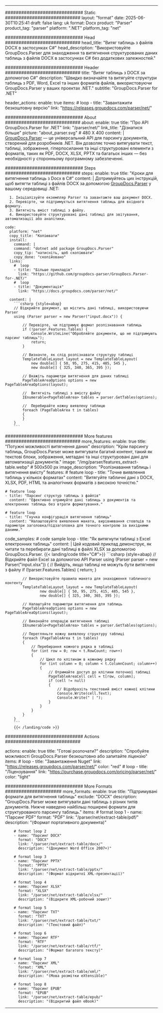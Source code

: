 


---
############################# Static ############################
layout: "format"
date:  2025-06-30T10:25:41
draft: false
lang: uk
format: Docx
product: "Parser"
product_tag: "parser"
platform: ".NET"
platform_tag: "net"

############################# Head ############################
head_title: "Витяг таблиць з файлів DOCX в застосунках C#"
head_description: "Використовуйте GroupDocs.Parser для знаходження та витягнення структурованих даних таблиць з файлів DOCX в застосунках C# без додаткових залежностей."

############################# Header ############################
title: "Витяг таблиць з DOCX за допомогою C#" 
description: "Швидко визначайте та витягуйте структури таблиць з PDF, Word, Excel та інших форматів файлів, використовуючи GroupDocs.Parser у ваших проектах .NET."
subtitle: "GroupDocs.Parser for .NET" 

header_actions:
  enable: true
  items:
    #  loop
    - title: "Завантажити безкоштовну версію"
      link: "https://releases.groupdocs.com/parser/net/"
      
############################# About ############################
about:
    enable: true
    title: "Про API GroupDocs.Parser for .NET"
    link: "/parser/net/"
    link_title: "Дізнатися більше"
    picture: "about_parser.svg" # 480 X 400
    content: |
       [GroupDocs.Parser](/parser/net/) — це універсальний API для парсингу документів, створений для розробників .NET. Він дозволяє точно витягувати текст, таблиці, зображення, гіперпосилання та інші структуровані елементи з форматів, таких як PDF, DOCX, XLSX, PPTX та багатьох інших — без необхідності у сторонньому програмному забезпеченні.

############################# Steps ############################
steps:
    enable: true
    title: "Кроки для витягнення таблиць з Docx в C#"
    content: |
      Дотримуйтесь цих інструкцій, щоб витягти таблиці з файлів DOCX за допомогою [GroupDocs.Parser](/parser/net/) у вашому середовищі .NET:
      
      1. Ініціалізуйте екземпляр Parser та завантажте ваш документ DOCX.
      2. Перевірте, чи підтримується витягнення таблиць для вхідного формату.
      3. Витягніть вміст таблиці з файлу.
      4. Використовуйте структуровані дані таблиці для звітування, автоматизації або аналітики.
   
    code:
      platform: "net"
      copy_title: "Копіювати"
      install:
        command: |
        command: "dotnet add package GroupDocs.Parser"
        copy_tip: "натисніть, щоб скопіювати"
        copy_done: "скопійовано"
      links:
        #  loop
        - title: "Більше прикладів"
          link: "https://github.com/groupdocs-parser/GroupDocs.Parser-for-.NET/"
        #  loop
        - title: "Документація"
          link: "https://docs.groupdocs.com/parser/net/"
          
      content: |
        ```csharp {style=abap}
        // Відкрийте документ, що містить дані таблиці, використовуючи Parser
        using (Parser parser = new Parser("input.docx")) {

            // Перевірте, чи підтримує формат розпізнавання таблиць
            if (!parser.Features.Tables) {
                Console.WriteLine("Обробляйте документи, що не підтримують парсинг таблиць");
                return;
            }

            // Визначте, як слід розпізнавати структуру таблиці
            TemplateTableLayout layout = new TemplateTableLayout(
                new double[] { 50, 95, 275, 415, 485, 545 },
                new double[] { 325, 340, 365, 395 });

            // Вкажіть параметри витягнення для даних таблиці
            PageTableAreaOptions options = new PageTableAreaOptions(layout);

            //  Витягніть таблиці з вмісту файлу
            IEnumerable<PageTableArea> tables = parser.GetTables(options);

            //  Перебирайте кожну виявлену таблицю
            foreach (PageTableArea t in tables)
            {
            }
        }
        ```  

############################# More features ############################
more_features:
  enable: true
  title: "Потужні можливості витягнення даних"
  description: "Крім парсингу таблиць, GroupDocs.Parser може витягувати багатий контент, такий як текстові блоки, зображення, метадані та інші структуровані дані для автоматизації документів."
  image: "/img/parser/features_extract-table.webp" # 500x500 px
  image_description: "Розпізнавання таблиць і витягнення вмісту"
  features:
    # feature loop
    - title: "Точне виявлення таблиць у кількох форматах"
      content: "Витягуйте табличні дані з DOCX, XLSX, PDF, HTML та аналогічних форматів з високою точністю."

    # feature loop
    - title: "Парсинг структур таблиць з файлів"
      content: "Ефективно отримуйте дані таблиць з документів та електронних таблиць без втрати форматування."

    # feature loop
    - title: "Гнучка конфігурація витягнення таблиць"
      content: "Налаштовуйте виявлення макета, вирівнювання стовпців та параметри заголовка/підзаголовка для точного контролю за вихідними даними."
      
  code_samples:
    # code sample loop
    - title: "Як витягнути таблиці з Excel електронних таблиць"
      content: |
        Цей кодовий приклад демонструє, як читати та перебирати дані таблиці в файлі XLSX за допомогою GroupDocs.Parser.
        {{< landing/code title="C#">}}
        ```csharp {style=abap}
        //  Відкрийте файл Excel за допомогою API Parser
        using (Parser parser = new Parser("input.xlsx"))
        {
            // Вийдіть, якщо таблиці не можуть бути витягнені з файлу
            if (!parser.Features.Tables)
            {
                return;
            }

            // Використовуйте правила макета для знаходження табличного контенту
            TemplateTableLayout layout = new TemplateTableLayout(
                    new double[] { 50, 95, 275, 415, 485, 545 },
                    new double[] { 325, 340, 365, 395 });

            // Налаштуйте параметри витягнення для таблиць
            PageTableAreaOptions options = new PageTableAreaOptions(layout);

            // Виконайте операцію витягнення таблиці
            IEnumerable<PageTableArea> tables = parser.GetTables(options);

            // Перегляньте кожну виявлену структуру таблиці
            foreach (PageTableArea t in tables)
            {
                // Перебирання кожного рядка в таблиці
                for (int row = 0; row < t.RowCount; row++)
                {
                    // Цикл по клітинам в кожному рядку
                    for (int column = 0; column < t.ColumnCount; column++)
                    {
                        // Отримайте доступ до клітини поточної таблиці
                        PageTableAreaCell cell = t[row, column];
                        if (cell != null)
                        {
                            // Відобразіть текстовий вміст кожної клітини
                            Console.Write(cell.Text);
                            Console.Write(" | ");
                        }
                    }
                }
            }
        }
        ```
        {{< /landing/code >}}


############################# Actions ############################

actions:
  enable: true
  title: "Готові розпочати?"
  description: "Спробуйте можливості GroupDocs.Parser безкоштовно або запитайте ліцензію"
  items:
    #  loop
    - title: "Завантаження Nuget"
      link: "https://releases.groupdocs.com/parser/net/"
      color: "red"
        #  loop
    - title: "Ліцензування"
      link: "https://purchase.groupdocs.com/pricing/parser/net/"
      color: "light"


############################# More Formats #####################
more_formats:
    enable: true
    title: "Підтримувані формати для витягнення таблиць"
    exclude: "DOCX"
    description: "GroupDocs.Parser може витягувати дані таблиць з різних типів документів. Нижче наведено найбільш поширені формати для структурованого парсингу таблиць."
    items: 
        # format loop 1
        - name: "Парсинг PDF"
          format: "PDF"
          link: "/parser/net/extract-table/pdf/"
          description: "(Формат портативного документа)"
          
        # format loop 2
        - name: "Парсинг DOCX"
          format: "DOCX"
          link: "/parser/net/extract-table/docx/"
          description: "(Документ Word Office 2007+)"
          
        # format loop 3
        - name: "Парсинг PPTX"
          format: "PPTX"
          link: "/parser/net/extract-table/pptx/"
          description: "(Формат відкритої XML-презентації)"
          
        # format loop 4
        - name: "Парсинг XLSX"
          format: "XLSX"
          link: "/parser/net/extract-table/xlsx/"
          description: "(Відкрите XML-робочий зошит)"
          
        # format loop 5
        - name: "Парсинг TXT"
          format: "TXT"
          link: "/parser/net/extract-table/txt/"
          description: "(Текстовий файл)"
          
        # format loop 6
        - name: "Парсинг RTF"
          format: "RTF"
          link: "/parser/net/extract-table/rtf/"
          description: "(Формат багатого тексту)"
          
        # format loop 7
        - name: "Парсинг XML"
          format: "XML"
          link: "/parser/net/extract-table/xml/"
          description: "(Мова розмітки eXtensible)"
          
        # format loop 8
        - name: "Парсинг EPUB"
          format: "EPUB"
          link: "/parser/net/extract-table/epub/"
          description: "(Відкритий файл eBook)"
         
          

---